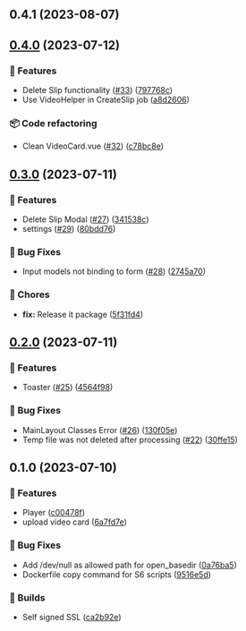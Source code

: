 

## 0.4.1 (2023-08-07)

## [0.4.0](https://github.com/christoxz/slipstream-core/compare/0.3.0...0.4.0) (2023-07-12)


### 🚀 Features

* Delete Slip functionality ([#33](https://github.com/christoxz/slipstream-core/issues/33)) ([797768c](https://github.com/christoxz/slipstream-core/commit/797768c339e4cdbffb313fadc7370cb87937d0f0))
* Use VideoHelper in CreateSlip job ([a8d2606](https://github.com/christoxz/slipstream-core/commit/a8d260618b99b612259684adcd36e094758167e7))


### 📦 Code refactoring

* Clean VideoCard.vue ([#32](https://github.com/christoxz/slipstream-core/issues/32)) ([c78bc8e](https://github.com/christoxz/slipstream-core/commit/c78bc8e5c112cf14068e4127383cce385c6cb1fd))

## [0.3.0](https://github.com/christoxz/slipstream-core/compare/0.2.0...0.3.0) (2023-07-11)


### 🚀 Features

* Delete Slip Modal ([#27](https://github.com/christoxz/slipstream-core/issues/27)) ([341538c](https://github.com/christoxz/slipstream-core/commit/341538c729ec992c3c730b0d9c1d4d1ef050a5ad))
* settings ([#29](https://github.com/christoxz/slipstream-core/issues/29)) ([80bdd76](https://github.com/christoxz/slipstream-core/commit/80bdd7616e49a44474d77fc296e5293e5c7c38c4))


### 🐛 Bug Fixes

* Input models not binding to form ([#28](https://github.com/christoxz/slipstream-core/issues/28)) ([2745a70](https://github.com/christoxz/slipstream-core/commit/2745a704893abe8ed80b3b2454fd8a9086102b5e))


### 🔧 Chores

* **fix:** Release it package ([5f31fd4](https://github.com/christoxz/slipstream-core/commit/5f31fd4c8d479bbb9ede72c51252bfecfdbbb9be))

## [0.2.0](https://github.com/christoxz/slipstream-core/compare/0.1.0...0.2.0) (2023-07-11)


### 🚀 Features

* Toaster ([#25](https://github.com/christoxz/slipstream-core/issues/25)) ([4564f98](https://github.com/christoxz/slipstream-core/commit/4564f98b13e094dbabb7574a8231f0eb4519abf1))


### 🐛 Bug Fixes

* MainLayout Classes Error ([#26](https://github.com/christoxz/slipstream-core/issues/26)) ([130f05e](https://github.com/christoxz/slipstream-core/commit/130f05e8b2433b45ba112f95718d6027ee65005c))
* Temp file was not deleted after processing ([#22](https://github.com/christoxz/slipstream-core/issues/22)) ([30ffe15](https://github.com/christoxz/slipstream-core/commit/30ffe157cda299229c707331fedf22d243b44475))

## 0.1.0 (2023-07-10)


### 🚀 Features

* Player ([c00478f](https://github.com/christoxz/slipstream-core/commit/c00478f7fa3e8e4317e3bd4a07f709d04b1909cb))
* upload video card ([6a7fd7e](https://github.com/christoxz/slipstream-core/commit/6a7fd7e934ebe0f62bd6c6ae8cbb67c33804c880))


### 🐛 Bug Fixes

* Add /dev/null as allowed path for open_basedir ([0a76ba5](https://github.com/christoxz/slipstream-core/commit/0a76ba536a2df8cd3aa005980f62e26b8ea455e5))
* Dockerfile copy command for S6 scripts ([9516e5d](https://github.com/christoxz/slipstream-core/commit/9516e5dcd14e4fa8412d9d1967cf3a5a6f0a1932))


### 💚 Builds

* Self signed SSL ([ca2b92e](https://github.com/christoxz/slipstream-core/commit/ca2b92e73acb06a6405c3421a3d74c5e629cd3ec))